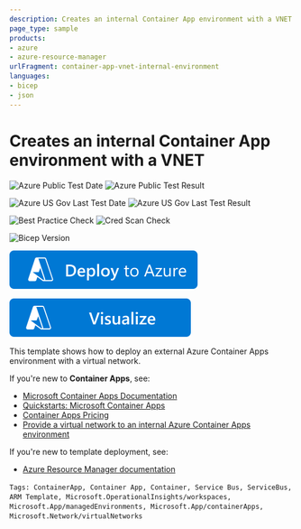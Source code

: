 ```yaml
---
description: Creates an internal Container App environment with a VNET.
page_type: sample
products:
- azure
- azure-resource-manager
urlFragment: container-app-vnet-internal-environment
languages:
- bicep
- json
---
```

# Creates an internal Container App environment with a VNET

![Azure Public Test Date](https://azurequickstartsservice.blob.core.windows.net/badges/quickstarts/microsoft.app/container-app-vnet-internal-environment/PublicLastTestDate.svg)
![Azure Public Test Result](https://azurequickstartsservice.blob.core.windows.net/badges/quickstarts/microsoft.app/container-app-vnet-internal-environment/PublicDeployment.svg)

![Azure US Gov Last Test Date](https://azurequickstartsservice.blob.core.windows.net/badges/quickstarts/microsoft.app/container-app-vnet-internal-environment/FairfaxLastTestDate.svg)
![Azure US Gov Last Test Result](https://azurequickstartsservice.blob.core.windows.net/badges/quickstarts/microsoft.app/container-app-vnet-internal-environment/FairfaxDeployment.svg)

![Best Practice Check](https://azurequickstartsservice.blob.core.windows.net/badges/quickstarts/microsoft.app/container-app-vnet-internal-environment/BestPracticeResult.svg)
![Cred Scan Check](https://azurequickstartsservice.blob.core.windows.net/badges/quickstarts/microsoft.app/container-app-vnet-internal-environment/CredScanResult.svg)

![Bicep Version](https://azurequickstartsservice.blob.core.windows.net/badges/quickstarts/microsoft.app/container-app-vnet-internal-environment/BicepVersion.svg)

[![Deploy To Azure](https://raw.githubusercontent.com/Azure/azure-quickstart-templates/master/1-CONTRIBUTION-GUIDE/images/deploytoazure.svg?sanitize=true)](https://portal.azure.com/#create/Microsoft.Template/uri/https%3A%2F%2Fraw.githubusercontent.com%2FAzure%2Fazure-quickstart-templates%2Fmaster%2Fquickstarts%2Fmicrosoft.app%2Fcontainer-app-vnet-internal-environment%2Fazuredeploy.json)

[![Visualize](https://raw.githubusercontent.com/Azure/azure-quickstart-templates/master/1-CONTRIBUTION-GUIDE/images/visualizebutton.svg?sanitize=true)](http://armviz.io/#/?load=https%3A%2F%2Fraw.githubusercontent.com%2FAzure%2Fazure-quickstart-templates%2Fmaster%2Fquickstarts%2Fmicrosoft.app%2Fcontainer-app-vnet-internal-environment%2Fazuredeploy.json)

This template shows how to deploy an external Azure Container Apps environment with a virtual network.

If you're new to **Container Apps**, see:

- [Microsoft Container Apps Documentation](https://learn.microsoft.com/azure/container-apps/)
- [Quickstarts: Microsoft Container Apps](https://learn.microsoft.com/azure/container-apps/get-started)
- [Container Apps Pricing](https://azure.microsoft.com/pricing/details/container-apps/)
- [Provide a virtual network to an internal Azure Container Apps environment](https://learn.microsoft.com/azure/container-apps/vnet-custom-internal?tabs=bash&pivots=azure-cli)

If you're new to template deployment, see:

- [Azure Resource Manager documentation](https://learn.microsoft.com/azure/azure-resource-manager/)

`Tags: ContainerApp, Container App, Container, Service Bus, ServiceBus, ARM Template, Microsoft.OperationalInsights/workspaces, Microsoft.App/managedEnvironments, Microsoft.App/containerApps, Microsoft.Network/virtualNetworks`

